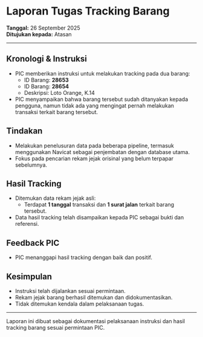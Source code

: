 # Laporan Tugas Tracking Barang

**Tanggal:** 26 September 2025  
**Ditujukan kepada:** Atasan

---

## Kronologi & Instruksi
- PIC memberikan instruksi untuk melakukan tracking pada dua barang:
  - ID Barang: **28653**
  - ID Barang: **28654**
  - Deskripsi: Loto Orange, K.14
- PIC menyampaikan bahwa barang tersebut sudah ditanyakan kepada pengguna, namun tidak ada yang mengingat pernah melakukan transaksi terkait barang tersebut.

## Tindakan
- Melakukan penelusuran data pada beberapa pipeline, termasuk menggunakan Navicat sebagai penjembatan dengan database utama.
- Fokus pada pencarian rekam jejak orisinal yang belum terpapar sebelumnya.

## Hasil Tracking
- Ditemukan data rekam jejak asli:
  - Terdapat **1 tanggal** transaksi dan **1 surat jalan** terkait barang tersebut.
- Data hasil tracking telah disampaikan kepada PIC sebagai bukti dan referensi.

## Feedback PIC
- PIC menanggapi hasil tracking dengan baik dan positif.

## Kesimpulan
- Instruksi telah dijalankan sesuai permintaan.
- Rekam jejak barang berhasil ditemukan dan didokumentasikan.
- Tidak ditemukan kendala dalam pelaksanaan tugas.

---
Laporan ini dibuat sebagai dokumentasi pelaksanaan instruksi dan hasil tracking barang sesuai permintaan PIC.
